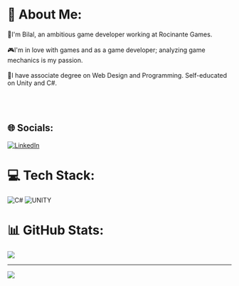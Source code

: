 # 💫 About Me:
👋I'm Bilal, an ambitious game developer working at Rocinante Games.<br><br>🎮I'm in love with games and as a game developer; analyzing game mechanics is my passion.<br><br>📘I have associate degree on Web Design and Programming. Self-educated on Unity and C#.<br><br><br><br> 


## 🌐 Socials:
[![LinkedIn](https://img.shields.io/badge/LinkedIn-%230077B5.svg?logo=linkedin&logoColor=white)](https://linkedin.com/in/bcsenkal) 

# 💻 Tech Stack:
![C#](https://img.shields.io/badge/c%23-%23239120.svg?style=for-the-badge&logo=c-sharp&logoColor=white) ![UNITY](https://img.shields.io/badge/Unity-%2320232a.svg?style=for-the-badge&logo=unity&logoColor=white)
# 📊 GitHub Stats:
![](https://github-readme-stats.vercel.app/api?username=bcsenkal&theme=tokyonight&hide_border=false&include_all_commits=false&count_private=true)<br/>

---
[![](https://visitcount.itsvg.in/api?id=bcsenkal&icon=0&color=1)](https://visitcount.itsvg.in)
